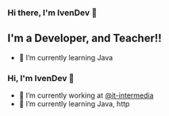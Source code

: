 ### Hi there, I'm IvenDev 👋

## I'm a Developer, and Teacher!!
- 🌱 I’m currently learning Java 


### Hi, I'm IvenDev 👋

- 🔭 I’m currently working at [@it-intermedia](https://github.com/it-intermedia)
- 🌱 I’m currently learning Java, http



